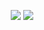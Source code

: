 <p align="center">
  <picture>
    <source
      srcset="https://github-readme-stats.vercel.app/api?username=docbobo&show_icons=true&hide_border=true&theme=tokyonight&bg_color=00000000&rank_icon=github&hide=issues,contribs"
      media="(prefers-color-scheme: dark)"
    />
    <source
      srcset="https://github-readme-stats.vercel.app/api?username=docbobo&show_icons=true&hide_border=true&bg_color=00000000&rank_icon=github&hide=issues,contribs"
      media="(prefers-color-scheme: light), (prefers-color-scheme: no-preference)"
    />
    <img src="https://github-readme-stats.vercel.app/api?username=docbobo&show_icons=true&hide_border=true&bg_color=00000000&rank_icon=github&hide=issues,contribs" />
  </picture>
  <picture>
    <source
      srcset="https://github-readme-stats.vercel.app/api/top-langs/?username=docbobo&layout=compact&hide_border=true&theme=tokyonight&bg_color=00000000"
      media="(prefers-color-scheme: dark)"
    />
    <source
      srcset="https://github-readme-stats.vercel.app/api/top-langs/?username=docbobo&layout=compact&hide_border=true&bg_color=00000000"
      media="(prefers-color-scheme: light), (prefers-color-scheme: no-preference)"
    />
    <img src="https://github-readme-stats.vercel.app/api/top-langs/?username=docbobo&layout=compact&hide_border=true&bg_color=00000000" />
  </picture>
</p>
